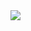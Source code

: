 
<!--
**watanabe-sota/watanabe-sota** is a ✨ _special_ ✨ repository because its `README.md` (this file) appears on your GitHub profile.

- 🔭 I’m currently working on ...
- 🌱 I’m currently learning ...
- 👯 I’m looking to collaborate on ...
- 🤔 I’m looking for help with ...
- 💬 Ask me about ...
- 📫 How to reach me: ...
- 😄 Pronouns: ...
- ⚡ Fun fact: ...
-->

<a href="https://github.com/watanabe-sota/github-readme-stats">
  <img align="left" src="https://github-readme-stats.vercel.app/api?username=watanabe-sota&theme=dark&count_private=true&show_icons=true" />
</a>

